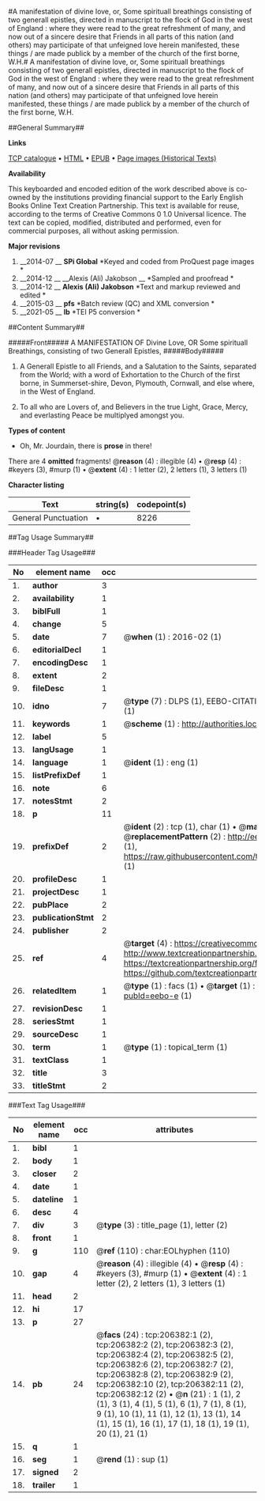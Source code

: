 #A manifestation of divine love, or, Some spirituall breathings consisting of two generall epistles, directed in manuscript to the flock of God in the west of England : where they were read to the great refreshment of many, and now out of a sincere desire that Friends in all parts of this nation (and others) may participate of that unfeigned love herein manifested, these things / are made publick by a member of the church of the first borne, W.H.#
A manifestation of divine love, or, Some spirituall breathings consisting of two generall epistles, directed in manuscript to the flock of God in the west of England : where they were read to the great refreshment of many, and now out of a sincere desire that Friends in all parts of this nation (and others) may participate of that unfeigned love herein manifested, these things / are made publick by a member of the church of the first borne, W.H.

##General Summary##

**Links**

[TCP catalogue](http://www.ota.ox.ac.uk/tcp/)  • 
[HTML](http://tei.it.ox.ac.uk/tcp/Texts-HTML/free/B29/B29274.html)  • 
[EPUB](http://tei.it.ox.ac.uk/tcp/Texts-EPUB/free/B29/B29274.epub) • 
[Page images (Historical Texts)](https://historicaltexts.jisc.ac.uk/eebo-17196579_206382e)

**Availability**

This keyboarded and encoded edition of the work described above is co-owned by the
    institutions providing financial support to the Early English Books Online Text Creation
    Partnership. This text is available for reuse, according to the terms of  Creative Commons 0 1.0 Universal
    licence. The text can be copied, modified, distributed and performed, even for commercial
    purposes, all without asking permission.

**Major revisions**

1. __2014-07 __ __SPi Global__ *Keyed and coded from ProQuest page images *
1. __2014-12 __ __Alexis (Ali) Jakobson __ *Sampled and proofread *
1. __2014-12 __ __Alexis (Ali) Jakobson__ *Text and markup reviewed and edited *
1. __2015-03 __ __pfs__ *Batch review (QC) and XML conversion *
1. __2021-05 __ __lb__ *TEI P5 conversion *

##Content Summary##

#####Front#####
A MANIFESTATION OF Divine Love, OR Some spirituall Breathings, consisting of two Generall Epistles, 
#####Body#####

1. A Generall Epistle to all Friends, and a Salutation to the Saints, separated from the World; with a word of Exhortation to the Church of the first borne, in Summerset-shire, Devon, Plymouth, Cornwall, and else where, in the West of England.

1. To all who are Lovers of, and Believers in the true Light, Grace, Mercy, and everlasting Peace be multiplyed amongst you.

**Types of content**

  * Oh, Mr. Jourdain, there is **prose** in there!

There are 4 **omitted** fragments! 
 @__reason__ (4) : illegible (4)  •  @__resp__ (4) : #keyers (3), #murp (1)  •  @__extent__ (4) : 1 letter (2), 2 letters (1), 3 letters (1)

**Character listing**


|Text|string(s)|codepoint(s)|
|---|---|---|
|General Punctuation|•|8226|

##Tag Usage Summary##

###Header Tag Usage###

|No|element name|occ|attributes|
|---|---|---|---|
|1.|__author__|3||
|2.|__availability__|1||
|3.|__biblFull__|1||
|4.|__change__|5||
|5.|__date__|7| @__when__ (1) : 2016-02 (1)|
|6.|__editorialDecl__|1||
|7.|__encodingDesc__|1||
|8.|__extent__|2||
|9.|__fileDesc__|1||
|10.|__idno__|7| @__type__ (7) : DLPS (1), EEBO-CITATION (1), VID (1), EEBO-PROQUEST (1), STC (2), OCLC (1)|
|11.|__keywords__|1| @__scheme__ (1) : http://authorities.loc.gov/ (1)|
|12.|__label__|5||
|13.|__langUsage__|1||
|14.|__language__|1| @__ident__ (1) : eng (1)|
|15.|__listPrefixDef__|1||
|16.|__note__|6||
|17.|__notesStmt__|2||
|18.|__p__|11||
|19.|__prefixDef__|2| @__ident__ (2) : tcp (1), char (1)  •  @__matchPattern__ (2) : ([0-9\-]+):([0-9IVX]+) (1), (.+) (1)  •  @__replacementPattern__ (2) : http://eebo.chadwyck.com/downloadtiff?vid=$1&page=$2 (1), https://raw.githubusercontent.com/textcreationpartnership/Texts/master/tcpchars.xml#$1 (1)|
|20.|__profileDesc__|1||
|21.|__projectDesc__|1||
|22.|__pubPlace__|2||
|23.|__publicationStmt__|2||
|24.|__publisher__|2||
|25.|__ref__|4| @__target__ (4) : https://creativecommons.org/publicdomain/zero/1.0/ (1), http://www.textcreationpartnership.org/docs/. (1), https://textcreationpartnership.org/faq/#faq05 (1), https://github.com/textcreationpartnership (1)|
|26.|__relatedItem__|1| @__type__ (1) : facs (1)  •  @__target__ (1) : https://data.historicaltexts.jisc.ac.uk/view?pubId=eebo-e (1)|
|27.|__revisionDesc__|1||
|28.|__seriesStmt__|1||
|29.|__sourceDesc__|1||
|30.|__term__|1| @__type__ (1) : topical_term (1)|
|31.|__textClass__|1||
|32.|__title__|3||
|33.|__titleStmt__|2||


###Text Tag Usage###

|No|element name|occ|attributes|
|---|---|---|---|
|1.|__bibl__|1||
|2.|__body__|1||
|3.|__closer__|2||
|4.|__date__|1||
|5.|__dateline__|1||
|6.|__desc__|4||
|7.|__div__|3| @__type__ (3) : title_page (1), letter (2)|
|8.|__front__|1||
|9.|__g__|110| @__ref__ (110) : char:EOLhyphen (110)|
|10.|__gap__|4| @__reason__ (4) : illegible (4)  •  @__resp__ (4) : #keyers (3), #murp (1)  •  @__extent__ (4) : 1 letter (2), 2 letters (1), 3 letters (1)|
|11.|__head__|2||
|12.|__hi__|17||
|13.|__p__|27||
|14.|__pb__|24| @__facs__ (24) : tcp:206382:1 (2), tcp:206382:2 (2), tcp:206382:3 (2), tcp:206382:4 (2), tcp:206382:5 (2), tcp:206382:6 (2), tcp:206382:7 (2), tcp:206382:8 (2), tcp:206382:9 (2), tcp:206382:10 (2), tcp:206382:11 (2), tcp:206382:12 (2)  •  @__n__ (21) : 1 (1), 2 (1), 3 (1), 4 (1), 5 (1), 6 (1), 7 (1), 8 (1), 9 (1), 10 (1), 11 (1), 12 (1), 13 (1), 14 (1), 15 (1), 16 (1), 17 (1), 18 (1), 19 (1), 20 (1), 21 (1)|
|15.|__q__|1||
|16.|__seg__|1| @__rend__ (1) : sup (1)|
|17.|__signed__|2||
|18.|__trailer__|1||
